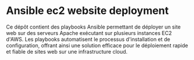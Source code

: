 # Ansible ec2 website deployment
Ce dépôt contient des playbooks Ansible permettant de déployer un site web sur des serveurs Apache exécutant sur plusieurs instances EC2 d'AWS. Les playbooks automatisent le processus d'installation et de configuration, offrant ainsi une solution efficace pour le déploiement rapide et fiable de sites web sur une infrastructure cloud.
